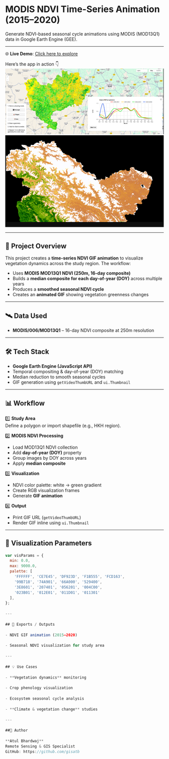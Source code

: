 # MODIS NDVI Time-Series Animation (2015–2020)

Generate NDVI-based seasonal cycle animations using MODIS (MOD13Q1) data in Google Earth Engine (GEE).  

---

🌐 **Live Demo**: [Click here to explore](https://earthengine.googleapis.com/v1/projects/ee-atulmncfc/videoThumbnails/5af5aa24b6ed8136562861b5212dc932-87b4fd7cd994a7d822f903a3cfe31d45:getPixels)

Here’s the app in action 👇  
![NDVI analysis Demo](assets/ndvi_analysis.png)
![NDVI analysis Demo](assets/ndvi.png)

 ---
## 📌 Project Overview

This project creates a **time-series NDVI GIF animation** to visualize vegetation dynamics across the study region. The workflow:

- Uses **MODIS MOD13Q1 NDVI (250m, 16-day composite)**  
- Builds a **median composite for each day-of-year (DOY)** across multiple years  
- Produces a **smoothed seasonal NDVI cycle**  
- Creates an **animated GIF** showing vegetation greenness changes  

---

## 🛰️ Data Used

- **MODIS/006/MOD13Q1** – 16-day NDVI composite at 250m resolution  

---

## 🛠️ Tech Stack

- **Google Earth Engine (JavaScript API)**  
- Temporal compositing & day-of-year (DOY) matching  
- Median reduction to smooth seasonal cycles  
- GIF generation using `getVideoThumbURL` and `ui.Thumbnail`  

---

## 📊 Workflow

1️⃣ **Study Area**  
Define a polygon or import shapefile (e.g., HKH region).  

2️⃣ **MODIS NDVI Processing**  
- Load MOD13Q1 NDVI collection  
- Add **day-of-year (DOY)** property  
- Group images by DOY across years  
- Apply **median composite**  

3️⃣ **Visualization**  
- NDVI color palette: white → green gradient  
- Create RGB visualization frames  
- Generate **GIF animation**  

4️⃣ **Output**  
- Print GIF URL (`getVideoThumbURL`)  
- Render GIF inline using `ui.Thumbnail`  

---

## 🎨 Visualization Parameters

```js
var visParams = {
  min: 0.0,
  max: 9000.0,
  palette: [
    'FFFFFF', 'CE7E45', 'DF923D', 'F1B555', 'FCD163',
    '99B718', '74A901', '66A000', '529400',
    '3E8601', '207401', '056201', '004C00',
    '023B01', '012E01', '011D01', '011301'
  ],
};

---

## 📂 Exports / Outputs

- NDVI GIF animation (2015–2020)

- Seasonal NDVI visualization for study area

---

## 💡 Use Cases

- **Vegetation dynamics** monitoring

- Crop phenology visualization

- Ecosystem seasonal cycle analysis

- **Climate & vegetation change** studies

---

##👤 Author

**Atul Bhardwaj**
Remote Sensing & GIS Specialist
GitHub: https://github.com/gisatb